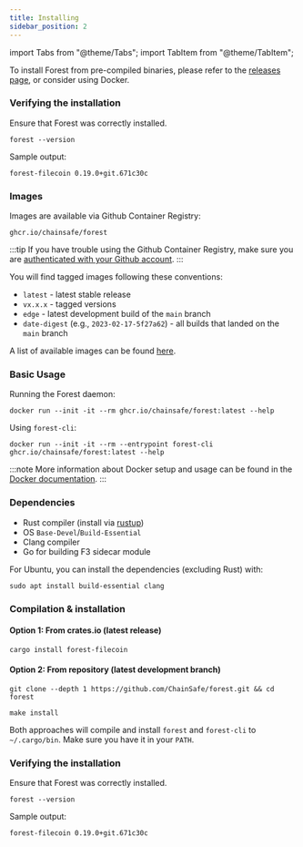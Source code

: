 ```yaml
---
title: Installing
sidebar_position: 2
---
```


import Tabs from "@theme/Tabs";
import TabItem from "@theme/TabItem";

<Tabs>
  <TabItem value="binaries" label="Binaries" default>

To install Forest from pre-compiled binaries, please refer to the
[releases page](https://github.com/ChainSafe/forest/releases), or consider using
Docker.

<h3> Verifying the installation </h3>

Ensure that Forest was correctly installed.

```shell
forest --version
```

Sample output:

```console
forest-filecoin 0.19.0+git.671c30c
```

  </TabItem>
  <TabItem value="docker" label="Docker">

<h3>Images</h3>

Images are available via Github Container Registry:

```shell
ghcr.io/chainsafe/forest
```

:::tip
If you have trouble using the Github Container Registry, make sure you are [authenticated with your Github account](https://docs.github.com/en/packages/working-with-a-github-packages-registry/working-with-the-container-registry#authenticating-to-the-container-registry).
:::

You will find tagged images following these conventions:

- `latest` - latest stable release
- `vx.x.x` - tagged versions
- `edge` - latest development build of the `main` branch
- `date-digest` (e.g., `2023-02-17-5f27a62`) - all builds that landed on the `main` branch

A list of available images can be found [here](https://github.com/ChainSafe/forest/pkgs/container/forest).

<h3>Basic Usage</h3>

Running the Forest daemon:

```shell
docker run --init -it --rm ghcr.io/chainsafe/forest:latest --help
```

Using `forest-cli`:

```shell
docker run --init -it --rm --entrypoint forest-cli ghcr.io/chainsafe/forest:latest --help
```

:::note
More information about Docker setup and usage can be found in the [Docker documentation](../knowledge_base/docker_tips.md).
:::

  </TabItem>
  <TabItem value="build" label="Build From Source">

<h3>Dependencies</h3>

- Rust compiler (install via [rustup](https://rustup.rs/))
- OS `Base-Devel`/`Build-Essential`
- Clang compiler
- Go for building F3 sidecar module

For Ubuntu, you can install the dependencies (excluding Rust) with:

```shell
sudo apt install build-essential clang
```

<h3>Compilation & installation</h3>

<h4>Option 1: From crates.io (latest release)</h4>

```shell
cargo install forest-filecoin
```

<h4>Option 2: From repository (latest development branch)</h4>

```shell
git clone --depth 1 https://github.com/ChainSafe/forest.git && cd forest
```

```shell
make install
```

Both approaches will compile and install `forest` and `forest-cli` to
`~/.cargo/bin`. Make sure you have it in your `PATH`.

<h3> Verifying the installation </h3>

Ensure that Forest was correctly installed.

```shell
forest --version
```

Sample output:

```console
forest-filecoin 0.19.0+git.671c30c
```

  </TabItem>
</Tabs>
